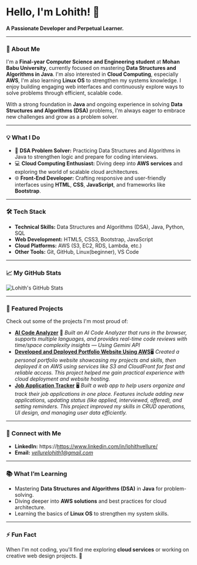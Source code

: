 
<!---
Lohith2005/Lohith2005 is a ✨ special ✨ repository because its `README.md` (this file) appears on your GitHub profile.
You can click the Preview link to take a look at your  changes.
--->


# Hello, I'm Lohith! 👋  

**A Passionate Developer and Perpetual Learner.**  

---

### 🌟 About Me  
I'm a **Final-year Computer Science and Engineering student** at **Mohan Babu University**, currently focused on mastering **Data Structures and Algorithms in Java**. I'm also interested in **Cloud Computing**, especially **AWS**,  I'm also learning **Linux OS** to strengthen my systems knowledge. I enjoy building engaging web interfaces and continuously explore ways to solve problems through efficient, scalable code.


With a strong foundation in **Java** and ongoing experience in solving **Data Structures and Algorithms (DSA)** problems, I'm always eager to embrace new challenges and grow as a problem solver.  

---

### 💡 What I Do  
- 🔢 **DSA Problem Solver:** Practicing Data Structures and Algorithms in Java to strengthen logic and prepare for coding interviews.
- 💻 **Cloud Computing Enthusiast:** Diving deep into **AWS services** and exploring the world of scalable cloud architectures.  
- 🌐 **Front-End Developer:** Crafting responsive and user-friendly interfaces using **HTML**, **CSS**, **JavaScript**, and frameworks like **Bootstrap**.  
---

### 🛠️ Tech Stack  
- **Technical Skills:**  Data Structures and Algorithms (DSA), Java, Python, SQL
- **Web Development:** HTML5, CSS3, Bootstrap, JavaScript  
- **Cloud Platforms:** AWS (S3, EC2, RDS, Lambda, etc.) 
- **Other Tools:** Git, GitHub, Linux(beginner), VS Code  

---

### 📈 My GitHub Stats  
![Lohith's GitHub Stats](https://github-readme-stats.vercel.app/api?username=lohith2005&show_icons=true&hide_border=true&theme=radical)  
<!--![Top Languages](https://github-readme-stats.vercel.app/api/top-langs/?username=lohith2005&layout=compact&theme=radical)-->

---

### 📌 Featured Projects  
Check out some of the projects I'm most proud of:  
- [**AI Code Analyzer**](https://aianalyzer.vercel.app/) 🤖
  *Built an AI Code Analyzer that runs in the browser, supports multiple languages, and provides real-time code reviews with time/space complexity insights — Using Gemini API*  
- [**Developed and Deployed Portfolio Website Using AWS**](https://d6afcq3t97boa.cloudfront.net/)🖥️ 
  *Created a personal portfolio website showcasing my projects and skills, then deployed it on AWS using services like S3 and CloudFront for fast and reliable access. This project helped me gain practical experience with cloud deployment and website hosting.*  
- [**Job Application Tracker**](https://job-application-tracker-bk1u.onrender.com/) 🖥️ 
  *Built a web app to help users organize and track their job applications in one place. Features include adding new applications, updating status (like applied, interviewed, offered), and setting reminders. This project improved my skills in CRUD operations, UI design, and managing user data efficiently.*  

---

### 🤝 Connect with Me  
- **LinkedIn:** https://https://www.linkedin.com/in/lohithvellure/  
- **Email:** *vellurelohith1@gmail.com*  

---

### 📚 What I’m Learning  
- Mastering **Data Structures and Algorithms (DSA)** in **Java** for problem-solving.
- Diving deeper into **AWS solutions** and best practices for cloud architecture.
- Learning the basics of **Linux OS** to strengthen my system skills. 

---

### ⚡ Fun Fact  
When I'm not coding, you'll find me exploring **cloud services** or working on creative web design projects. 🚀  
